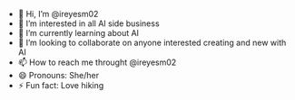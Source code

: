 - 👋 Hi, I’m @ireyesm02
- 👀 I’m interested in all AI side business 
- 🌱 I’m currently learning about AI
- 💞️ I’m looking to collaborate on anyone interested creating and new with AI
- 📫 How to reach me throught  @ireyesm02
- 😄 Pronouns: She/her
- ⚡ Fun fact: Love hiking

<!---
ireyesm02/ireyesm02 is a ✨ special ✨ repository because its `README.md` (this file) appears on your GitHub profile.
You can click the Preview link to take a look at your changes.
--->
